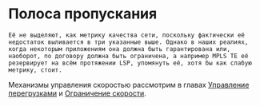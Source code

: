 # Полоса пропускания

```text
Её не выделяют, как метрику качества сети, поскольку фактически её недостаток выливается в три указанные выше. Однако в наших реалиях, когда некоторым приложениям она должна быть гарантирована или, наоборот, по договору должна быть ограничена, а например MPLS TE её резервирует на всём протяжении LSP, упомянуть её, хотя бы как слабую метрику, стоит.  
```

Механизмы управления скоростью рассмотрим в главах [Управление перегрузками](https://github.com/eucariot/SDSM/tree/c42ae44b73eda2a58b6f63e8838c9dfa88ece63d/15.-qos/7.-upravlenie-peregruzkami-congestion-management) и [Ограничение скорости](https://github.com/eucariot/SDSM/tree/c42ae44b73eda2a58b6f63e8838c9dfa88ece63d/15.-qos/8.-ogranichenie-skorosti).

